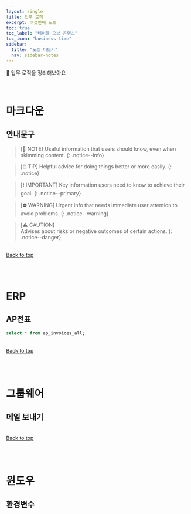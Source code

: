 ```yaml
---
layout: single
title: 업무 로직
excerpt: 여섯번째 노트
toc: true
toc_label: "테이블 오브 콘텐츠"
toc_icon: "business-time"
sidebar:
  title: "노트 더보기"
  nav: sidebar-notes
---
```


🏢 업무 로직을 정리해보아요
<br><br><br>
# 마크다운
## 안내문구
 
> [📓 NOTE]
> Useful information that users should know, even when skimming content.
> {: .notice--info}

> [⏰️ TIP]
> Helpful advice for doing things better or more easily.
> {: .notice}

> [❗️ IMPORTANT]
> Key information users need to know to achieve their goal.
> {: .notice--primary}

> [⛔️ WARNING]
> Urgent info that needs immediate user attention to avoid problems.
> {: .notice--warning}

> [⚠️ CAUTION]<br>
> Advises about risks or negative outcomes of certain actions.
> {: .notice--danger}

<br>
<a href="#" class="btn btn--success">Back to top</a>
<br>

<br><br>
# ERP
## AP전표
```sql
select * from ap_invoices_all;
```
<br>
<a href="#" class="btn btn--success">Back to top</a>
<br>

<br><br>
# 그룹웨어
## 메일 보내기
<br>
<a href="#" class="btn btn--success">Back to top</a>
<br>

<br><br>
# 윈도우
## 환경변수



